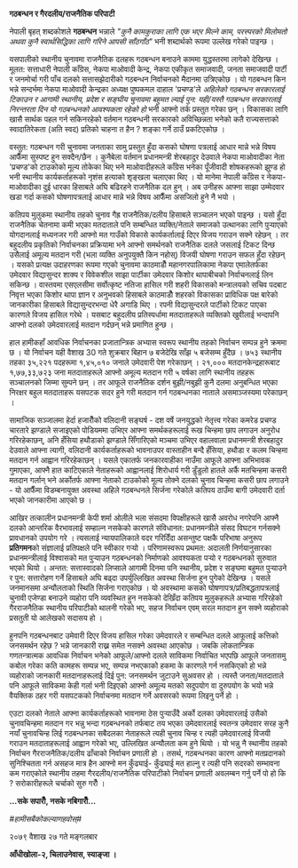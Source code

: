 **गठबन्धन र गैरदलीय/राजनैतिक परिपाटी**

नेपाली बृहत् शब्दकोशले **गठबन्धन** भन्नाले *\"कुनै कामकुराका लागि एक भएर मिल्ने काम,
परस्परको मिलोमतो अथवा कुनै स्वार्थसिद्धिका लागि गरिने आपसी साँठगाँठ\"* भनी
शब्दार्थको रूपमा उल्लेख गरेको पाइन्छ ।

यसपालीको स्थानीय चुनावमा राजनैतिक दलहरू गठबन्धन बनाउने काममा युद्धस्तरमा लागेको
देखिन्छ । मूलत: सत्ताधारी नेपाली काँग्रेस, नेकपा माओवादी केन्द्र, नेकपा एकीकृत
समाजवादी, जनता समाजवादी पार्टी र जनमोर्चा गरी पाँच दलको सत्तासझेदारीको गठबन्धन
निर्वाचनको मैदानमा उत्रिएकोछ । यो गठबन्धन किन भन्ने सन्दर्भमा नेकपा माओवादी
केन्द्रका अध्यक्ष पुष्पकमल दाहाल \'प्रचण्ड\'ले *अहिलेको गठबन्धन सरकारलाई टिकाउन र
आगामी स्थानीय, प्रदेश र सङ्घीय चुनावमा बहुमत ल्याई पुन: यही/यस्तै गठबन्धन सरकारलाई
निरन्तरता दिन यो गठबन्धनको आवश्यकता रहेको हो* भनी आफ्नो तर्क प्रस्तुत गरेका छन् ।
विकासका लागि खासै सार्थक पहल गर्न सकिनरहेको वर्तमान गठबन्धनी सरकारको
अविच्छिन्नता भनेको कतै राज्यसत्ताको स्वादातिरेकता (अति स्वद) प्रतिको चाहना त हैन ?
शङ्का गर्ने ठाउँ प्रकटिएकोछ ।

वस्तुत: गठबन्धन गरी चुनावमा जनताका सामु प्रस्तुत हुँदा कसको घोषणा पत्रलाई आधार मान्ने
भन्ने विषय आफैँमा सुस्पष्ट हुन सक्दैन/छैन । कुनैबेला वर्तमान प्रधानमन्त्री शेरबहादुर देउवाले
नेकपा माओवादीका नेता \'प्रचण्ड\'को टाउकोको मूल्य तोकेका थिए भने माओवादीहरूले काँग्रेस
भनेका पूँजीवादी शोषकहरूको झुण्ड हो भनी स्थानीय कार्यकर्ताहरूको नृशंस हत्याको शृङ्खला
चलाएका थिए । यो मानेमा नेपाली काँग्रेस र नेकपा-माओवादीका दुई धारका हिसाबले अघि
बढिरहने राजनैतिक दल हुन् । अब उनीहरू आफ्ना साझा उम्मेदवार खडा गर्दा कसको
घोषणापत्रलाई आधार मान्ने भन्ने विषय आफैँमा असजिलो हुने नै भयो ।

कतिपय मुलुकमा स्थानीय तहको चुनाव गैह्र राजनैतिक/दलीय हिसाबले सञ्चालन भएको पाइन्छ ।
यसो हुँदा राजनैतिक चेतनामा कमी भएका मतदाताले पनि सम्बन्धित व्यक्ति/नेताले समाजको
उत्थानका लागि पुर्‍याएको योगदानलाई मध्यनजर गरी आफ्नो मत गाउँको विकासे
कार्यकर्तालाई दिएर विजय गराउन सक्ने रहेछन् । तर बहुदलीय प्रकृतिको निर्वाचनका
प्रक्रियामा भने आफ्नो समर्थनको राजनैतिक दलले जसलाई टिकट दिन्छ उसैलाई अमूल्य मतदान
गरी (भला व्यक्ति अनुपयुक्तै किन नहोस्) विजयी घोषणा गराउन सफल हुँदा रहेछन् । यसको
प्रत्यक्ष उदाहरणका रूपमा गएको चुनावमा काठमाडौँ महानगरपालिकामा नेकपा एमालेतर्फका
उमेदवार विद्यासुन्दर शाक्य र विवेकशील साझा पार्टीका उमेदवार किशोर थापाबीचको
निर्वाचनलाई लिन सकिन्छ । वास्तवमा एसएलसीमा सर्वोत्कृष्ट नतिजा हासिल गरी शहरी
विकासको मन्त्रालयको सचिव पदबाट निवृत्त भएका किशोर थापा ज्ञान र अनुभवको हिसाबले
काठमाडौँ शहरको विकासका प्राविधिक पक्ष बारेको जानकारीका हिसाबले विद्यासुन्दरभन्दा
धेरै अगाडि थिए । रपनी विद्यासुन्दरले पार्टीको टिकट पाएका कारणले विजय हासिल गरेथे ।
यसबाट बहुदलीय प्रतिस्पर्धामा मतदाताहरूले व्यक्तिको खुवीलाई भन्दापनि आफ्नो दलको
उमेदवारलाई मतदान गर्दछन् भन्ने प्रमाणित हुन्छ ।

हाल हामीकहाँ आवधिक निर्वाचनका प्रजातान्त्रिक अभ्यास स्वरूप स्थानीय तहको निर्वाचन
सम्पन्न हुने क्रममा छ । यो निर्वाचन यही वैशाख 30 गते शुक्रबार बिहान ७ बजेदेखि साँझ ५
बजेसम्म हुँदैछ । ७५३ स्थानीय तहका ३५,२२१ पदहरूमा १,४५,०१० जनाले उमेदवारी पेश
गरेकाछन् । २१,००० मतदानकेन्द्रहारूबाट १,७७,३३,७२३ जना मतदाताहरूले आफ्नो अमूल्य
मतदान गरी ५ वर्षका लागि स्थानीय तहहरू सञ्चालनको जिम्मा सुम्पने छन् । तर आफूले
राजनैतिक दर्शन बुझी/नबुझी कुनै दलमा अनुबन्धित भएका निरक्षर बहुल मतदाताहरू यसपटक सदर
हुने गरी मतदान गर्न गठबन्धनका नाताले असमाञ्जस्यमा परेकाछन् ।

सामाजिक सञ्जालमा हेर्दा हजारौँको वलिदानी सङ्घर्ष - दश वर्षे जनयुद्धको नेतृत्त्व गरेका
कमरेड प्रचण्ड चारतारे झण्डाले सजाइएको पोडियममा उभिएर आफ्ना समर्थकहरूलाई रूख चिन्हमा
छाप लगाउन अनुरोध गरिरहेकाछन्, अनि हँसिया हथौडाको झण्डाले सिँगारिएको मञ्चमा उभिएर
वहालवाला प्रधानमन्त्री शेरबहादुर देउवाले आफ्ना त्यागी, वलिदानी कार्यकर्ताहरूको
भावनाउपर वास्ताहीन बन्दै हँसिया, हथौडा र कलम चिन्हमा मतदान गर्न आह्वान
गरिरहेकाछन् । यसले एकातर्फ जनकारवाहीका नाउँमा आफूले आफ्ना अभिभावक गुमाएका, आफ्नै
हात काटिएकाले नेताहरूको आह्वानलाई शिरोधार्य गरी डुँडुलो हातले अर्कै मतचिन्हमा कसरी
मतदान गर्लान् भने अर्कोतर्फ आफ्ना नेताको टाउकोको मूल्य तोक्ने दलको चुनाव चिन्हमा कसरी
छाप लगाउने - यो आफैँमा विडम्बनायुक्त अवस्था अहिले गठबन्धनले सिर्जना गरेकोले कतिपय
ठाउँमा बागी उमेदवारी दर्ता भएको जानकारीमा आएको छ ।

आखिर तत्कालीन प्रधानमन्त्री केपी शर्मा ओलीले भला संसदमा विपक्षीहरूले खासै अवरोध
नगरेपनि आफ्नै दलको आन्तरिक वैरभावलाई सम्हाल्न नसकेको कारणले संविधानत: प्रधानमन्त्रीले
संसद विघटन गर्नसक्ने प्रावधानको उपयोग गरे । त्यसलाई न्यायपालिकाले वदर गरिदिँदा
असन्तुष्ट पक्षकै परिभाषा अनुरूप **प्रतिगमन**को संज्ञालाई प्रतिपक्षले पनि स्वीकार गर्‍यो
। परिणामस्वरूप प्रथमत: अदालती निर्णयानुसारका प्रधानमन्त्रीलाई विश्वासको मत पुर्‍याउन
गठबन्धनको निर्माणको आवश्यकता पर्‍यो र गठबन्धनको सुरुवात भएको थियो । अन्तत:
सत्तास्वादको लिप्साले आगामी दिनमा पनि स्थानीय, प्रदेश र सङ्घमा बहुमत पुर्‍याउने र पुन:
सत्तारोहण गर्ने हिसाबले अघि बढ्दा उपर्युल्लिखित अवस्था सिर्जना हुन पुगेको देखिन्छ । यसले
जनमानसमा अन्यौलताको स्थिति सिर्जना गराएकोछ । यो अवस्थामा कसको
घोषणापत्र/प्रतिबद्धतापत्रलाई चुनावी एजेण्डा बनाउने व्यहोरा पनि व्यवस्थित हुन नसकेको
देखिँदा कतिपय मुलुकहरूले अभ्यास गरिरहेको गैरराजनैतिक स्थानीय परिपाटीको थालनी गरेको
भए, सहज निर्वाचन एवम् सरल मतदान हुन सक्ने व्यहोराको प्रसतुती यो आलेखको सदासय हो ।

हुनपनि गठबन्धनबाट उमेवारी दिएर विजय हासिल गरेका उमेदवारले र सम्बन्धित दलले आफूलाई
कत्तिको जनसमर्थन रहेछ ? भन्ने जानकारी राख्न समेत नसक्ने अवस्था आएकोछ । जबकि
लोकतान्त्रिक गणतन्त्रात्मक आवधिक निर्वाचन भनेको आफूले/आफ्नो दलले साविकमा निर्वाचित
भएपछि आफूले जनतासमु कबोल गरेका कति कामहरू सम्पन्न भए, सम्पन्न नभएकाको हकमा के
कारणले गर्न नसकिएको हो भन्ने व्यहोराको जानकारी मतदानाहरूलाई दिई पुन: जनसमर्थन
जुटाउने सुअवसर हो । त्यस्तै जनता/मतदाताले पनि आफूले साविकमा केही गर्ला भनी दिइएको
आफ्नो अमूल्य मतको सदुपयोग वा दुरुपयोग के भयो भन्ने वैयक्तिक ठहर गरी यसपटकको
निर्वाचनमा मतदान गर्ने अवसरको रूपमा लिइनु पर्ने हो ।

एउटा दलको नेताले आफ्ना कार्यकर्ताहरूको भावनामा ठेस पुर्‍याउँदै अर्को दलका उमेदवारलाई
उसैको चुनावचिन्हमा मतदान गर भन्नु भन्दा गठबन्धनको तर्फबाट तय भएका उमेदवारलाई
स्वतन्त्र उमेदवार सरह कुनै नयाँ चुनावचिन्ह लिई गठबन्धनका सबैदलका नेताहरूले त्यही चुनाव
चिन्ह र त्यही उमेदवारलाई विजयी गराउन मतदाताहरूलाई आह्वान गरेको भए, उल्लिखित
अन्यौलता कम हुने थियो । यो भन्नु नै स्थानीय तहको निर्वाचन गैरराजनैतिक/दलीय ढाँचाको
निर्वाचन प्रणाली हो । तसर्थ, गठबन्धनका कारण आफ्नो मतप्रदानको सुनिश्चितता गर्न
असहज मात्र हैन आफ्नो मन कुँढ्याई- कुँढ्याई मत हाल्नु र त्यही पनि सदरको सम्भावना कम
गराएकोले स्थानीय तहमा गैरदलीय/राजनैतिक परिपाटीको निर्वाचन प्रणाली अवलम्बन गर्नु
पर्ने पो हो कि ? सरोकारीहरूले चर्चाको सुरु गरौँ ।

**\...सके सपारौँ, नसके नबिगारौँ\...**

*#हामीसबैकोकल्याणहवोस्#*

२०७९ वैशाख २७ गते मङ्गलबार

**आँधीखोला-२, चिलाउनेवास, स्याङ्जा ।**
